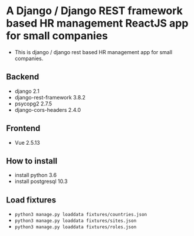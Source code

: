 # A Django / Django REST framework based HR management ReactJS app for small companies

- This is django / django rest based HR management app for small companies.

## Backend
  - django 2.1
  - django-rest-framework 3.8.2
  - psycopg2 2.7.5
  - django-cors-headers 2.4.0
  
## Frontend
  - Vue 2.5.13
  
## How to install
  - install python 3.6
  - install postgresql 10.3
  
## Load fixtures
  - `python3 manage.py loaddata fixtures/countries.json`
  - `python3 manage.py loaddata fixtures/sites.json`
  - `python3 manage.py loaddata fixtures/roles.json`
